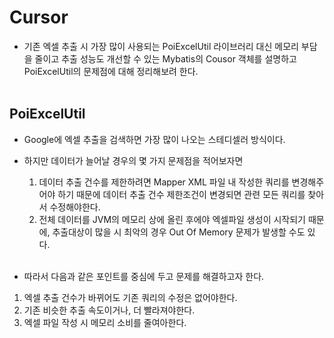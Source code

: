 # Cursor
- 기존 엑셀 추출 시 가장 많이 사용되는 PoiExcelUtil 라이브러리 대신 메모리 부담을 줄이고 추출 성능도 개선할 수 있는 Mybatis의 Cousor 객체를 설명하고 PoiExcelUtil의 문제점에 대해 정리해보려 한다.<br><br>

## PoiExcelUtil
- Google에 엑셀 추출을 검색하면 가장 많이 나오는 스테디셀러 방식이다.
- 하지만 데이터가 늘어날 경우의 몇 가지 문제점을 적어보자면<br>
  1. 데이터 추출 건수를 제한하려면 Mapper XML 파일 내 작성한 쿼리를 변경해주어야 하기 때문에 데이터 추출 건수 제한조건이 변경되면 관련 모든 쿼리를 찾아서 수정해야한다.
  2. 전체 데이터를 JVM의 메모리 상에 올린 후에야 엑셀파일 생성이 시작되기 때문에, 추출대상이 많을 시 최악의 경우 Out Of Memory 문제가 발생할 수도 있다.<br><br>
 
- 따라서 다음과 같은 포인트를 중심에 두고 문제를 해결하고자 한다.
1. 엑셀 추출 건수가 바뀌어도 기존 쿼리의 수정은 없어야한다.
2. 기존 비슷한 추출 속도이거나, 더 빨라져야한다.
3. 엑셀 파일 작성 시 메모리 소비를 줄여아한다.
